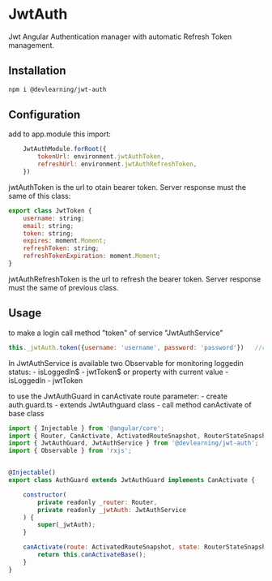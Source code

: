 # JwtAuth

Jwt Angular Authentication manager with automatic Refresh Token management.

## Installation 

```bash
npm i @devlearning/jwt-auth
```

## Configuration 

add to app.module this import:

```js
    JwtAuthModule.forRoot({
        tokenUrl: environment.jwtAuthToken,
        refreshUrl: environment.jwtAuthRefreshToken,
    })
```

jwtAuthToken is the url to otain bearer token. Server response must the same of this class:

```js
export class JwtToken {
    username: string;
    email: string;
    token: string;                        
    expires: moment.Moment;               
    refreshToken: string;                 
    refreshTokenExpiration: moment.Moment;
}
```

jwtAuthRefreshToken is the url to refresh the bearer token. Server response must the same of previous class.


## Usage

to make a login call method "token" of service "JwtAuthService"

```js
this._jwtAuth.token({username: 'username', password: 'password'})   //return an observable
```

In JwtAuthService is available two Observable for monitoring loggedin status:
    - isLoggedIn$
    - jwtToken$
or property with current value
    - isLoggedIn
    - jwtToken


to use the JwtAuthGuard in canActivate route parameter:
    - create auth.guard.ts
    - extends JwtAuthguard class 
    - call method canActivate of base class

```js
import { Injectable } from '@angular/core';
import { Router, CanActivate, ActivatedRouteSnapshot, RouterStateSnapshot } from '@angular/router';
import { JwtAuthGuard, JwtAuthService } from '@devlearning/jwt-auth';
import { Observable } from 'rxjs';


@Injectable()
export class AuthGuard extends JwtAuthGuard implements CanActivate {

    constructor(
        private readonly _router: Router,
        private readonly _jwtAuth: JwtAuthService
    ) { 
        super(_jwtAuth);
    }

    canActivate(route: ActivatedRouteSnapshot, state: RouterStateSnapshot): Observable<boolean> {
        return this.canActivateBase();
    }
}
```